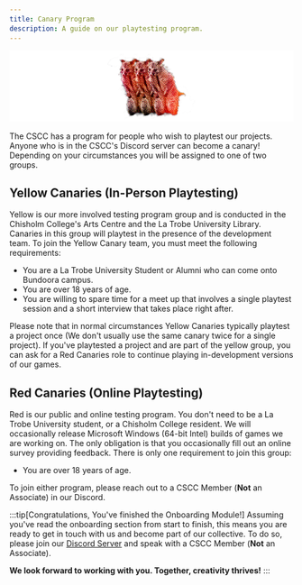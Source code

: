 ```yaml
---
title: Canary Program
description: A guide on our playtesting program.
---
```


!["A curious possum."](../../../assets/guide_possum.png)

The CSCC has a program for people who wish to playtest our projects. Anyone who is in the CSCC's Discord server can become a canary! Depending on your circumstances you will be assigned to one of two groups. 

## Yellow Canaries (In-Person Playtesting)
Yellow is our more involved testing program group and is conducted in the Chisholm College's Arts Centre and the La Trobe University Library. Canaries in this group will playtest in the presence of the development team. To join the Yellow Canary team, you must meet the following requirements:
- You are a La Trobe University Student or Alumni who can come onto Bundoora campus.
- You are over 18 years of age.
- You are willing to spare time for a meet up that involves a single playtest session and a short interview that takes place right after.
 
Please note that in normal circumstances Yellow Canaries typically playtest a project once (We don't usually use the same canary twice for a single project). If you've playtested a project and are part of the yellow group, you can ask for a Red Canaries role to continue playing in-development versions of our games. 

## Red Canaries (Online Playtesting)
Red is our public and online testing program. You don't need to be a La Trobe University student, or a Chisholm College resident. We will occasionally release Microsoft Windows (64-bit Intel) builds of games we are working on. The only obligation is that you occasionally fill out an online survey providing feedback.
There is only one requirement to join this group: 
- You are over 18 years of age.

To join either program, please reach out to a CSCC Member (**Not** an Associate) in our Discord.


:::tip[Congratulations, You've finished the Onboarding Module!]
Assuming you've read the onboarding section from start to finish, this means you are ready to get in touch with us and become part of our collective. To do so, please join our [Discord Server](https://discord.gg/PWSA95E) and speak with a CSCC Member (**Not** an Associate). 

**We look forward to working with you. Together, creativity thrives!**
:::